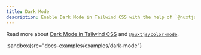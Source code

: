 ```yaml
---
title: Dark Mode
description: Enable Dark Mode in Tailwind CSS with the help of `@nuxtjs/color-mode`
---
```


Read more about [Dark Mode in Tailwind CSS](https://tailwindcss.com/docs/dark-mode) and [`@nuxtjs/color-mode`](https://github.com/nuxt-modules/color-mode).

:sandbox{src="docs-examples/examples/dark-mode"}
